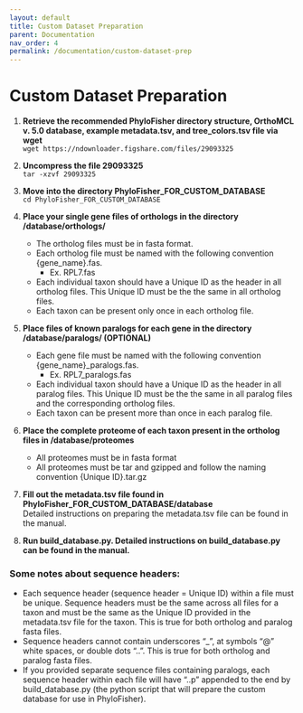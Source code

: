 ```yaml
---
layout: default
title: Custom Dataset Preparation
parent: Documentation
nav_order: 4
permalink: /documentation/custom-dataset-prep
---
```

# Custom Dataset Preparation

1. **Retrieve the recommended PhyloFisher directory structure, OrthoMCL v. 5.0 database, example
metadata.tsv, and tree_colors.tsv file via wget** <br/>
`wget https://ndownloader.figshare.com/files/29093325`
2. **Uncompress the file 29093325** <br/>
`tar -xzvf 29093325`
3. **Move into the directory PhyloFisher_FOR_CUSTOM_DATABASE** <br/>
`cd PhyloFisher_FOR_CUSTOM_DATABASE`
4. **Place your single gene files of orthologs in the directory /database/orthologs/**
    * The ortholog files must be in fasta format.
    * Each ortholog file must be named with the following convention {gene_name}.fas.
        * Ex. RPL7.fas
    * Each individual taxon should have a Unique ID as the header in all ortholog files. This Unique
        ID must be the the same in all ortholog files.
    * Each taxon can be present only once in each ortholog file.

5. **Place files of known paralogs for each gene in the directory /database/paralogs/ (OPTIONAL)**
    * Each gene file must be named with the following convention {gene_name}_paralogs.fas.
        * Ex. RPL7_paralogs.fas
    * Each individual taxon should have a Unique ID as the header in all paralog files. This Unique ID
        must be the the same in all paralog files and the corresponding ortholog files.
    * Each taxon can be present more than once in each paralog file.
    
6. **Place the complete proteome of each taxon present in the ortholog files in /database/proteomes**
    * All proteomes must be in fasta format
    * All proteomes must be tar and gzipped and follow the naming convention {Unique ID}.tar.gz

7. **Fill out the metadata.tsv file found in PhyloFisher_FOR_CUSTOM_DATABASE/database** </br>
   Detailed instructions on preparing the metadata.tsv file can be found in the manual.

8. **Run build_database.py. Detailed instructions on build_database.py can be found in the manual.**

### Some notes about sequence headers:
* Each sequence header (sequence header = Unique ID) within a file must be unique. Sequence
headers must be the same across all files for a taxon and must be the same as the Unique ID
provided in the metadata.tsv file for the taxon. This is true for both ortholog and paralog
fasta files.
* Sequence headers cannot contain underscores “_”, at symbols “@” white spaces, or double
dots “..”. This is true for both ortholog and paralog fasta files.
* If you provided separate sequence files containing paralogs, each sequence header within each
file will have “..p<randomfivedigitnumber>” appended to the end by build_database.py (the
python script that will prepare the custom database for use in PhyloFisher).